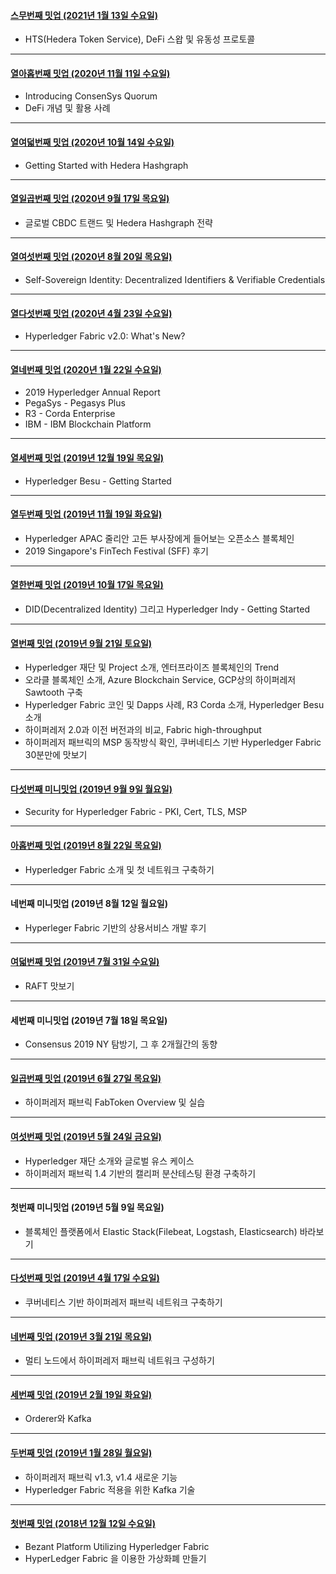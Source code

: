 #### [스무번째 밋업 (2021년 1월 13일 수요일)](https://github.com/hlkug/meetup/tree/master/202101)

- HTS(Hedera Token Service), DeFi 스왑 및 유동성 프로토콜

------

#### [열아홉번째 밋업 (2020년 11월 11일 수요일)](https://github.com/hlkug/meetup/tree/master/202011)

- Introducing ConsenSys Quorum
- DeFi 개념 및 활용 사례

------

#### [열여덟번째 밋업 (2020년 10월 14일 수요일)](https://github.com/hlkug/meetup/tree/master/202010)

- Getting Started with Hedera Hashgraph

------

#### [열일곱번째 밋업 (2020년 9월 17일 목요일)](https://github.com/hlkug/meetup/tree/master/202009)

- 글로벌 CBDC 트랜드 및 Hedera Hashgraph 전략

------

#### [열여섯번째 밋업 (2020년 8월 20일 목요일)](https://github.com/hlkug/meetup/tree/master/202008)

- Self-Sovereign Identity: Decentralized Identifiers & Verifiable Credentials

------

#### [열다섯번째 밋업 (2020년 4월 23일 수요일)](https://github.com/hlkug/meetup/tree/master/202004)

- Hyperledger Fabric v2.0: What's New?

------

#### [열네번째 밋업 (2020년 1월 22일 수요일)](https://github.com/hlkug/meetup/tree/master/202001)

- 2019 Hyperledger Annual Report
- PegaSys - Pegasys Plus
- R3 - Corda Enterprise
- IBM - IBM Blockchain Platform

------

#### [열세번째 밋업 (2019년 12월 19일 목요일)](https://github.com/hlkug/meetup/tree/master/201912)

- Hyperledger Besu - Getting Started

------

#### [열두번째 밋업 (2019년 11월 19일 화요일)](https://github.com/hlkug/meetup/tree/master/201911)

- Hyperledger APAC 줄리안 고든 부사장에게 들어보는 오픈소스 블록체인
- 2019 Singapore's FinTech Festival (SFF) 후기

------

#### [열한번째 밋업 (2019년 10월 17일 목요일)](https://github.com/hlkug/meetup/tree/master/201910)

- DID(Decentralized Identity) 그리고 Hyperledger Indy - Getting Started

------

#### [열번째 밋업 (2019년 9월 21일 토요일)](https://github.com/hlkug/meetup/tree/master/201909)

- Hyperledger 재단 및 Project 소개, 엔터프라이즈 블록체인의 Trend
- 오라클 블록체인 소개, Azure Blockchain Service, GCP상의 하이퍼레저 Sawtooth 구축
- Hyperledger Fabric 코인 및 Dapps 사례, R3 Corda 소개, Hyperledger Besu 소개
- 하이퍼레저 2.0과 이전 버전과의 비교, Fabric high-throughput
- 하이퍼레저 패브릭의 MSP 동작방식 확인, 쿠버네티스 기반 Hyperledger Fabric 30분만에 맛보기

------

#### [다섯번째 미니밋업 (2019년 9월 9일 월요일)](https://www.slideshare.net/mobile/secret/FeAiyfBQCBNksa)

- Security for Hyperledger Fabric - PKI, Cert, TLS, MSP

------

#### [아홉번째 밋업 (2019년 8월 22일 목요일)](https://github.com/hlkug/meetup/tree/master/201908)

- Hyperledger Fabric 소개 및 첫 네트워크 구축하기

------

#### 네번째 미니밋업 (2019년 8월 12일 월요일)

- Hyperleger Fabric 기반의 상용서비스 개발 후기

------

#### [여덟번째 밋업 (2019년 7월 31일 수요일)](https://github.com/hlkug/meetup/tree/master/201907)

- RAFT 맛보기

------

#### 세번째 미니밋업 (2019년 7월 18일 목요일)

- Consensus 2019 NY 탐방기, 그 후 2개월간의 동향

------

#### [일곱번째 밋업 (2019년 6월 27일 목요일)](https://github.com/hlkug/meetup/tree/master/201906)

- 하이퍼레저 패브릭 FabToken Overview 및 실습

------

#### [여섯번째 밋업 (2019년 5월 24일 금요일)](https://github.com/hlkug/meetup/tree/master/201905)

- Hyperledger 재단 소개와 글로벌 유스 케이스
- 하이퍼레저 패브릭 1.4 기반의 캘리퍼 분산테스팅 환경 구축하기

------

#### 첫번째 미니밋업 (2019년 5월 9일 목요일)

- 블록체인 플랫폼에서 Elastic Stack(Filebeat, Logstash, Elasticsearch) 바라보기

------

#### [다섯번째 밋업 (2019년 4월 17일 수요일)](https://github.com/hlkug/meetup/tree/master/201904)

- 쿠버네티스 기반 하이퍼레저 패브릭 네트워크 구축하기

---

#### [네번째 밋업 (2019년 3월 21일 목요일)](https://github.com/hlkug/meetup/tree/master/201903)

- 멀티 노드에서 하이퍼레저 패브릭 네트워크 구성하기

---

#### [세번째 밋업 (2019년 2월 19일 화요일)](https://github.com/hlkug/meetup/tree/master/201902)

- Orderer와 Kafka

---

#### [두번째 밋업 (2019년 1월 28일 월요일)](https://github.com/hlkug/meetup/tree/master/201901)

- 하이퍼레저 패브릭 v1.3, v1.4 새로운 기능
- Hyperledger Fabric 적용을 위한 Kafka 기술

---

#### [첫번째 밋업 (2018년 12월 12일 수요일)](https://github.com/hlkug/meetup/tree/master/201812)

* Bezant Platform Utilizing Hyperledger Fabric
* HyperLedger Fabric 을 이용한 가상화폐 만들기